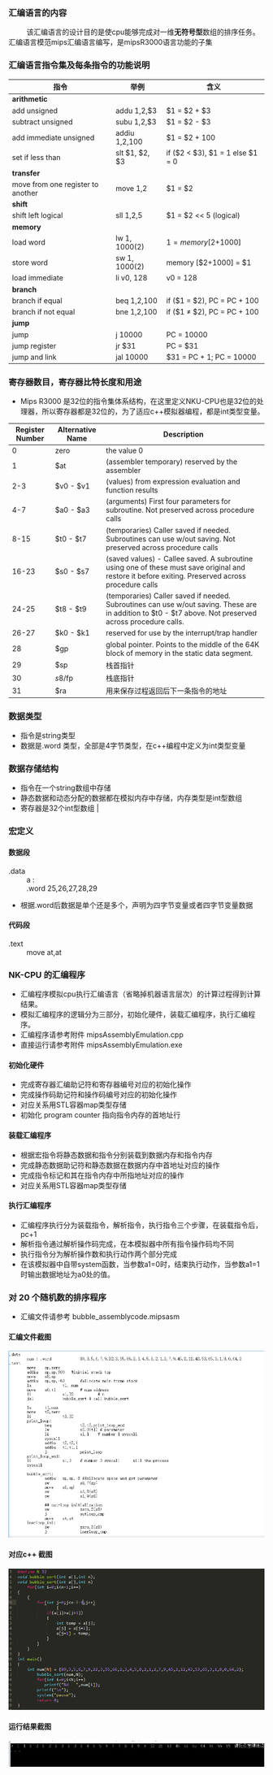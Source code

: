 ### 汇编语言的内容
&nbsp;&nbsp;&nbsp;&nbsp;&nbsp;&nbsp;&nbsp;&nbsp;
该汇编语言的设计目的是使cpu能够完成对一维**无符号型**数组的排序任务。汇编语言模范mips汇编语言编写，是mipsR3000语言功能的子集<Br>
### 汇编语言指令集及每条指令的功能说明
| 指令 | 举例 | 含义 |
| ------| ------ | ------ |
| **arithmetic** |
| add unsigned | addu $1,$2,$3 | $1 = $2 + $3 |
| subtract unsigned | subu $1,$2,$3 | $1 = $2 - $3 |
| add immediate unsigned | addiu $1,$2,100 | $1 = $2 + 100 |
| set if less than  | slt $1, $2, $3  | if ($2 < $3), $1 = 1 else $1 = 0  |
| **transfer**  |
| move from one register to another  | move $1,$2  | $1 = $2  |
|  **shift** |   |   |
| shift left logical  | sll $1,$2,5  |  $1 = $2 << 5 (logical) |
| **memory**  |  
| load word  | lw $1, 1000($2)  | $1 = memory [$2+1000]  |
| store word  | sw $1, 1000($2)  | memory [$2+1000] = $1  |
| load immediate  | li v0, 128   | v0 = 128  |
| **branch**  |  
| branch if equal  | beq $1,$2,100  | if ($1 = $2), PC = PC + 100  |
| branch if not equal  | bne $1,$2,100  | if ($1 ≠ $2), PC = PC + 100 |
| **jump** |
| jump  | j 10000  | PC = 10000  |
| jump register  | jr $31  | PC = $31  |
| jump and link  | jal 10000 | $31 = PC + 1; PC = 10000  |

### 寄存器数目，寄存器比特长度和用途
+   Mips R3000 是32位的指令集体系结构，在这里定义NKU-CPU也是32位的处理器，所以寄存器都是32位的，为了适应c++模拟器编程，都是int类型变量。

| Register Number | Alternative Name | Description |
| ------| ------ | ------ |
| 0 | zero | the value 0 |
| 1 | $at | (assembler temporary) reserved by the assembler |
| 2-3  | $v0 - $v1  | (values) from expression evaluation and function results|
| 4-7  | $a0 - $a3  | (arguments) First four parameters for subroutine. Not preserved across procedure calls |
| 8-15  | $t0 - $t7  | (temporaries) Caller saved if needed. Subroutines can use w/out saving. Not preserved across procedure calls  |
| 16-23  | $s0 - $s7 | (saved values) - Callee saved. A subroutine using one of these must save original and restore it before exiting. Preserved across procedure calls  |
| 24-25  | $t8 - $t9  | (temporaries) Caller saved if needed. Subroutines can use w/out saving. These are in addition to $t0 - $t7 above.  Not preserved across procedure calls.  |
| 26-27  | $k0 - $k1  | reserved for use by the interrupt/trap handler |
| 28  | $gp  | global pointer. Points to the middle of the 64K block of memory in the static data segment. |
| 29  | $sp  | 栈首指针  |
| 30  | $s8/$fp   | 栈底指针  |
| 31  | $ra  | 用来保存过程返回后下一条指令的地址  |

### 数据类型
+   指令是string类型
+   数据是.word 类型，全部是4字节类型，在c++编程中定义为int类型变量

### 数据存储结构
+   指令在一个string数组中存储
+   静态数据和动态分配的数据都在模拟内存中存储，内存类型是int型数组
+   寄存器是32个int型数组
                  |

### 宏定义
#### 数据段
.data <br>
&nbsp;&nbsp;&nbsp;&nbsp;&nbsp;&nbsp;&nbsp;&nbsp;
a : <br>
&nbsp;&nbsp;&nbsp;&nbsp;&nbsp;&nbsp;&nbsp;&nbsp;
.word 25,26,27,28,29

+   根据.word后数据是单个还是多个，声明为四字节变量或者四字节变量数据
#### 代码段
.text<br>
&nbsp;&nbsp;&nbsp;&nbsp;&nbsp;&nbsp;&nbsp;&nbsp;
move at,at<br>

### NK-CPU 的汇编程序
+   汇编程序模拟cpu执行汇编语言（省略掉机器语言层次）的计算过程得到计算结果。
+   模拟汇编程序的逻辑分为三部分，初始化硬件，装载汇编程序，执行汇编程序。
+   汇编程序请参考附件 mipsAssemblyEmulation.cpp
+   直接运行请参考附件 mipsAssemblyEmulation.exe

#### 初始化硬件
+   完成寄存器汇编助记符和寄存器编号对应的初始化操作
+   完成操作码助记符和操作码编号对应的初始化操作
+   对应关系用STL容器map类型存储
+   初始化 program counter 指向指令内存的首地址行

#### 装载汇编程序
+   根据宏指令将静态数据和指令分别装载到数据内存和指令内存
+   完成静态数据助记符和静态数据在数据内存中首地址对应的操作
+   完成指令标记和其在指令内存中所指地址对应的操作
+   对应关系用STL容器map类型存储

#### 执行汇编程序
+   汇编程序执行分为装载指令，解析指令，执行指令三个步骤，在装载指令后，pc+1
+   解析指令通过解析操作码完成，在本模拟器中所有指令操作码均不同
+   执行指令分为解析操作数和执行动作两个部分完成
+   在该模拟器中自带system函数，当参数a1=0时，结束执行动作，当参数a1=1时输出数据地址为a0处的值。

### 对 20 个随机数的排序程序
+   汇编文件请参考     bubble_assemblycode.mipsasm
#### 汇编文件截图
![](disp1.PNG)
#### 对应c++ 截图
![](disp2.PNG)
#### 运行结果截图
![](disp3.PNG)

   



